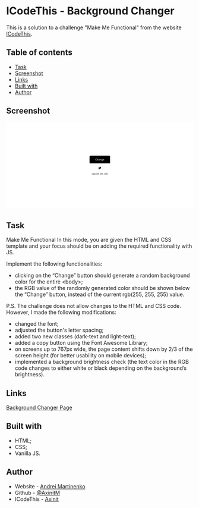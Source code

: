 # ICodeThis - Background Changer

This is a solution to a challenge "Make Me Functional" from the website [ICodeThis](https://icodethis.com/modes/functional/14).

## Table of contents
- [Task](#task)
- [Screenshot](#screenshot)
- [Links](#links)
- [Built with](#built-with)
- [Author](#author)

## Screenshot

![](screenshot.png)

## Task

Make Me Functional
In this mode, you are given the HTML and CSS template and your focus should be on adding the required functionality with JS.

Implement the following functionalities:

- clicking on the “Change” button should generate a random background color for the entire &lt;body&gt;;
- the RGB value of the randomly generated color should be shown below the “Change” button, instead of the current rgb(255, 255, 255) value.

P.S. The challenge does not allow changes to the HTML and CSS code. However, I made the following modifications:
- changed the font;
- adjusted the button's letter spacing;
- added two new classes (dark-text and light-text);
- added a copy button using the Font Awesome Library;
- on screens up to 767px wide, the page content shifts down by 2/3 of the screen height (for better usability on mobile devices);
- implemented a background brightness check (the text color in the RGB code changes to either white or black depending on the background’s brightness).

## Links

[Background Changer Page](https://axinitm.github.io/ICodeThis-Background-Changer/)

## Built with

- HTML;
- CSS;
- Vanilla JS.

## Author

- Website - [Andrei Martinenko](https://www.frontender.biz)
- Github - [@AxinitM](https://github.com/AxinitM)
- ICodeThis - [Axinit](https://icodethis.com/Axinit)
